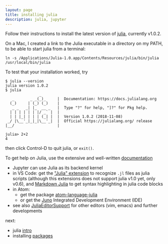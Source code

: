 ```yaml
---
layout: page
title: installing julia
description: julia, jupyter
---
```


Follow their instructions to install the latest version of
[julia](https://julialang.org),
currently v1.0.2.

On a Mac, I created a link to the Julia executable in a
directory on my PATH, to be able to start julia
from a terminal:

```shell
ln -s /Applications/Julia-1.0.app/Contents/Resources/julia/bin/julia /usr/local/bin/julia
```

To test that your installation worked, try

```shell
$ julia --version
julia version 1.0.2
$ julia
               _
   _       _ _(_)_     |  Documentation: https://docs.julialang.org
  (_)     | (_) (_)    |
   _ _   _| |_  __ _   |  Type "?" for help, "]?" for Pkg help.
  | | | | | | |/ _` |  |
  | | |_| | | | (_| |  |  Version 1.0.2 (2018-11-08)
 _/ |\__'_|_|_|\__'_|  |  Official https://julialang.org/ release
|__/                   |

julia> 2+2
4
```
then click Control-D to quit julia, or `exit()`.

To get help on Julia, use the extensive and well-written
[documentation](https://docs.julialang.org/en/v1/)

- Jupyter can use Julia as its backend kernel
- in VS Code: get the
  ["Julia" extension](https://github.com/JuliaEditorSupport/julia-vscode)
  to recognize `.jl` files as julia scripts
  (although this extensions does not support julia v1.0 yet, only v0.6),
  and [Markdown Julia](https://github.com/colinfang/markdown-julia)
  to get syntax highlighting in julia code blocks
- in Atom:
  * get the package
    [atom-language-julia](https://github.com/JuliaEditorSupport/atom-language-julia)
  * or get the [Juno](http://junolab.org)
    Integrated Development Environment (IDE)
- see also
  [JuliaEditorSupport](https://github.com/JuliaEditorSupport)
  for other editors (vim, emacs) and further developments

next:
- julia [intro](notes1206.html)
- installing [packages](notes1206-juliapackages.html)
